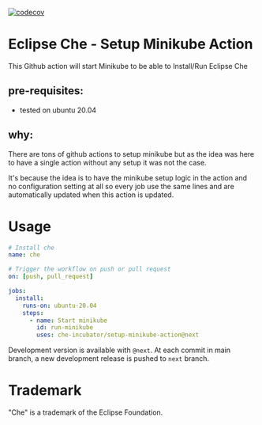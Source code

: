 [![codecov](https://img.shields.io/codecov/c/github/che-incubator/setup-minikube-action)](https://codecov.io/gh/che-incubator/setup-minikube-action)

# Eclipse Che - Setup Minikube Action

This Github action will start Minikube to be able to Install/Run Eclipse Che

## pre-requisites:

- tested on ubuntu 20.04



## why:

There are tons of github actions to setup minikube but as the idea was here to have a single action without any setup it was not the case.

It's because the idea is to have the minikube setup logic in the action and no configuration setting at all so every job use the same lines and are automatically updated when this action is updated.

# Usage

```yaml
# Install che
name: che

# Trigger the workflow on push or pull request
on: [push, pull_request]

jobs:
  install:
    runs-on: ubuntu-20.04
    steps:
      - name: Start minikube
        id: run-minikube
        uses: che-incubator/setup-minikube-action@next
```

Development version is available with `@next`. At each commit in main branch, a new development release is pushed to `next` branch.

# Trademark

"Che" is a trademark of the Eclipse Foundation.
